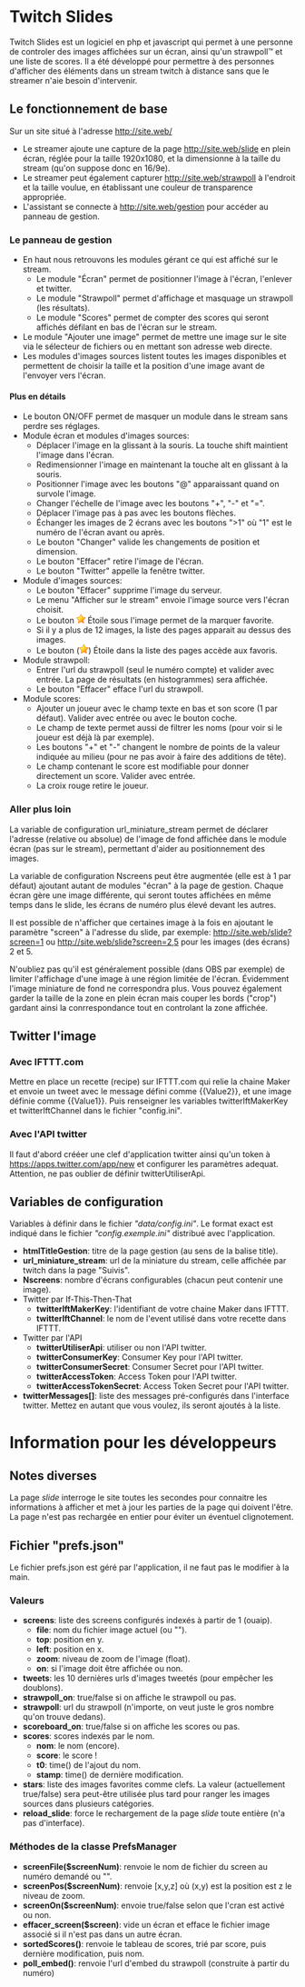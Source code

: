 # Twitch Slides
Twitch Slides est un logiciel en php et javascript qui permet à une personne de controler des images affichées sur un écran, ainsi qu'un strawpoll™ et une liste de scores. Il a été développé pour permettre à des personnes d'afficher des éléments dans un stream twitch à distance sans que le streamer n'aie besoin d'intervenir.

## Le fonctionnement de base
Sur un site situé à l'adresse http://site.web/
* Le streamer ajoute une capture de la page http://site.web/slide en plein écran, réglée pour la taille 1920x1080, et la dimensionne à la taille du stream (qu'on suppose donc en 16/9e).
* Le streamer peut également capturer http://site.web/strawpoll à l'endroit et la taille voulue, en établissant une couleur de transparence appropriée.
* L'assistant se connecte à http://site.web/gestion pour accéder au panneau de gestion.

### Le panneau de gestion
* En haut nous retrouvons les modules gérant ce qui est affiché sur le stream.
	* Le module "Écran" permet de positionner l'image à l'écran, l'enlever et twitter.
	* Le module "Strawpoll" permet d'affichage et masquage un strawpoll (les résultats).
	* Le module "Scores" permet de compter des scores qui seront affichés défilant en bas de l'écran sur le stream.
* Le module "Ajouter une image" permet de mettre une image sur le site via le sélecteur de fichiers ou en mettant son adresse web directe.
* Les modules d'images sources listent toutes les images disponibles et permettent de choisir la taille et la position d'une image avant de l'envoyer vers l'écran.

#### Plus en détails
* Le bouton ON/OFF permet de masquer un module dans le stream sans perdre ses réglages.
* Module écran et modules d'images sources:
	* Déplacer l'image en la glissant à la souris. La touche shift maintient l'image dans l'écran.
	* Redimensionner l'image en maintenant la touche alt en glissant à la souris.
	* Positionner l'image avec les boutons "@" apparaissant quand on survole l'image.
	* Changer l'échelle de l'image avec les boutons "+", "-" et "=".
	* Déplacer l'image pas à pas avec les boutons flèches.
	* Échanger les images de 2 écrans avec les boutons ">1" où "1" est le numéro de l'écran avant ou après.
	* Le bouton "Changer" valide les changements de position et dimension.
	* Le bouton "Effacer" retire l'image de l'écran.
	* Le bouton "Twitter" appelle la fenêtre twitter.
* Module d'images sources:
	* Le bouton "Effacer" supprime l'image du serveur.
	* Le menu "Afficher sur le stream" envoie l'image source vers l'écran choisit.
	* Le bouton ![Étoile](cjs/star-mini.png) Étoile sous l'image permet de la marquer favorite.
	* Si il y a plus de 12 images, la liste des pages apparait au dessus des images.
	* Le bouton (![Étoile](cjs/star-mini.png)) Étoile dans la liste des pages accède aux favoris.
* Module strawpoll:
	* Entrer l'url du strawpoll (seul le numéro compte) et valider avec entrée. La page de résultats (en histogrammes) sera affichée.
	* Le bouton "Effacer" efface l'url du strawpoll.
* Module scores:
	* Ajouter un joueur avec le champ texte en bas et son score (1 par défaut). Valider avec entrée ou avec le bouton coche.
	* Le champ de texte permet aussi de filtrer les noms (pour voir si le joueur est déjà là par exemple).
	* Les boutons "+" et "-" changent le nombre de points de la valeur indiquée au milieu (pour ne pas avoir à faire des additions de tête).
	* Le champ contenant le score est modifiable pour donner directement un score. Valider avec entrée.
	* La croix rouge retire le joueur.
	

### Aller plus loin
La variable de configuration url_miniature_stream permet de déclarer l'adresse (relative ou absolue) de l'image de fond affichée dans le module écran (pas sur le stream), permettant d'aider au positionnement des images.

La variable de configuration Nscreens peut être augmentée (elle est à 1 par défaut) ajoutant autant de modules "écran" à la page de gestion. Chaque écran gère une image différente, qui seront toutes affichées en même temps dans le slide, les écrans de numéro plus élevé devant les autres.

Il est possible de n'afficher que certaines image à la fois en ajoutant le paramètre "screen" à l'adresse du slide, par exemple: http://site.web/slide?screen=1 ou http://site.web/slide?screen=2,5 pour les images (des écrans) 2 et 5.

N'oubliez pas qu'il est généralement possible (dans OBS par exemple) de limiter l'affichage d'une image à une région limitée de l'écran. Évidemment l'image miniature de fond ne correspondra plus. Vous pouvez également garder la taille de la zone en plein écran mais couper les bords ("crop") gardant ainsi la conrrespondance tout en controlant la zone affichée.

## Twitter l'image
### Avec IFTTT.com
Mettre en place un recette (recipe) sur IFTTT.com qui relie la chaine Maker et envoie un tweet avec le message défini comme {{Value2}}, et une image définie comme {{Value1}}. Puis renseigner les variables twitterIftMakerKey et twitterIftChannel dans le fichier "config.ini".
### Avec l'API twitter
Il faut d'abord crééer une clef d'application twitter ainsi qu'un token à https://apps.twitter.com/app/new et configurer les paramètres adequat. Attention, ne pas oublier de définir twitterUtiliserApi.

## Variables de configuration
Variables à définir dans le fichier *"data/config.ini"*. Le format exact est indiqué dans le fichier *"config.exemple.ini"* distribué avec l'application.

* **htmlTitleGestion**: titre de la page gestion (au sens de la balise title).
* **url_miniature_stream**: url de la miniature du stream, celle affichée par twitch dans la page "Suivis".
* **Nscreens**: nombre d'écrans configurables (chacun peut contenir une image).
* Twitter par If-This-Then-That
	* **twitterIftMakerKey**: l'identifiant de votre chaine Maker dans IFTTT.
	* **twitterIftChannel**: le nom de l'event utilisé dans votre recette dans IFTTT.
* Twitter par l'API
	* **twitterUtiliserApi**: utiliser ou non l'API twitter.
	* **twitterConsumerKey**: Consumer Key pour l'API twitter.
	* **twitterConsumerSecret**: Consumer Secret pour l'API twitter.
	* **twitterAccessToken**: Access Token pour l'API twitter.
	* **twitterAccessTokenSecret**: Access Token Secret pour l'API twitter.
* **twitterMessages[]**: liste des messages pré-configurés dans l'interface twitter.
  Mettez en autant que vous voulez, ils seront ajoutés à la liste.

# Information pour les développeurs
## Notes diverses
La page *slide* interroge le site toutes les secondes pour connaitre les informations à afficher et met à jour les parties de la page qui doivent l'être. La page n'est pas rechargée en entier pour éviter un éventuel clignotement.

## Fichier "prefs.json"
Le fichier prefs.json est géré par l'application, il ne faut pas le modifier à la main.
### Valeurs
* **screens**: liste des screens configurés indexés à partir de 1 (ouaip).
	* **file**: nom du fichier image actuel (ou "").
	* **top**: position en y.
	* **left**: position en x.
	* **zoom**: niveau de zoom de l'image (float).
	* **on**: si l'image doit être affichée ou non.
* **tweets**: les 10 dernières urls d'images tweetés (pour empêcher les doublons).
* **strawpoll_on**: true/false si on affiche le strawpoll ou pas.
* **strawpoll**: url du strawpoll (n'importe, on veut juste le gros nombre qu'on trouve dedans).
* **scoreboard_on**: true/false si on affiche les scores ou pas.
* **scores**: scores indexés par le nom.
	* **nom**: le nom (encore).
	* **score**: le score !
	* **t0**: time() de l'ajout du nom.
	* **stamp**: time() de dernière modification.
* **stars**: liste des images favorites comme clefs. La valeur (actuellement true/false) sera peut-être utilisée plus tard pour ranger les images sources dans plusieurs catégories.
* **reload_slide**: force le rechargement de la page *slide* toute entière (n'a pas d'interface).

### Méthodes de la classe PrefsManager
* **screenFile($screenNum)**: renvoie le nom de fichier du screen au numéro demandé ou "".
* **screenPos($screenNum)**: renvoie [x,y,z] où (x,y) est la position est z le niveau de zoom.
* **screenOn($screenNum)**: envoie true/false selon que l'cran est activé ou non.
* **effacer_screen($screen)**: vide un écran et efface le fichier image associé si il n'est pas dans un autre écran.
* **sortedScores()**: renvoie le tableau de scores, trié par score, puis dernière modification, puis nom.
* **poll_embed()**: renvoie l'url d'embed du strawpoll (construite à partir du numéro)
